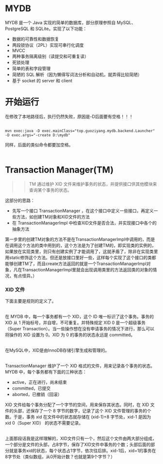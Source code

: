 # MYDB

MYDB 是一个 Java 实现的简单的数据库，部分原理参照自 MySQL、PostgreSQL 和 SQLite。实现了以下功能：

- 数据的可靠性和数据恢复
- 两段锁协议（2PL）实现可串行化调度
- MVCC
- 两种事务隔离级别（读提交和可重复读）
- 死锁处理
- 简单的表和字段管理
- 简陋的 SQL 解析（因为懒得写词法分析和自动机，就弄得比较简陋）
- 基于 socket 的 server 和 client

# 开始运行


在修改了本地路径后，执行仍然失败，原因是-D后面要有空格！！！<br>
<br>

```shell
mvn exec:java -D exec.mainClass="top.guoziyang.mydb.backend.Launcher" -D exec.args="-create D:\mydb"
```

同样，后面的类似命令都要加空格。<br>
<br>



# Transaction Manager(TM)

>> TM 通过维护 XID 文件来维护事务的状态，并提供接口供其他模块来查询某个事务的状态。

这部分的思路：
- 先写一个接口 TransactionManager ，在这个接口中定义一些接口，再定义一些方法，如创建TM对象和XID文件的方法
- 在 TransactionManagerImpl 中检查XID文件是否合法，并实现接口中各个的抽象方法


第一步里的创建TM对象的方法不是在TransactionManagerImpl中调用的，而是在调用这个方法的类中用到的，这个方法是为了创建TM的，即实现类的实例的，如果放在实现类里，则只有创建实例了才能调用了，这就矛盾了，除非在实现类里用static修饰这个方法。但还是放接口里好一些，这样每个实现了这个接口的类都能够创建TM了，而且create方法返回的就是一个TransactionManagerImpl对象，凡在TransactionManagerImpl里就会出现调用类里的方法返回类的对象的情况，有点怪异。）

### XID 文件
下面主要是规则的定义了。<br>
<br>

在 MYDB 中，每一个事务都有一个 XID，这个 ID 唯一标识了这个事务。事务的 XID 从 1 开始标号，并自增，不可重复。并特殊规定 XID 0 是一个超级事务（Super Transaction）。当一些操作想在没有申请事务的情况下进行，那么可以将操作的 XID 设置为 0。XID 为 0 的事务的状态永远是 committed。<br>
<br>

在MySQL中，XID是由InnoDB存储引擎生成和管理的。<br>
<br>

TransactionManager 维护了一个 XID 格式的文件，用来记录各个事务的状态。MYDB 中，每个事务都有下面的三种状态：
- active，正在进行，尚未结束
- committed，已提交
- aborted，已撤销（回滚）

XID 文件给每个事务分配了一个字节的空间，用来保存其状态。同时，在 XID 文件的头部，还保存了一个 8 字节的数字，记录了这个 XID 文件管理的事务的个数。于是，事务 xid 在文件中的状态就存储在 (xid-1)+8 字节处，xid-1 是因为 xid 0（Super XID） 的状态不需要记录。<br>
<br>

上面那段话我是这样理解的，XID文件只有一个，然后这个文件由两大部分组成，一个部分是文件的头部，占8字节，保存了XID文件中事务的个数；头部后面的部分就是事务xid的状态，每个状态占1字节，依次往后排。xid-1后，xid=1的事务在8字节处（类似数组，从0开始计数？也就是第9个字节？）<br>
<br>





























